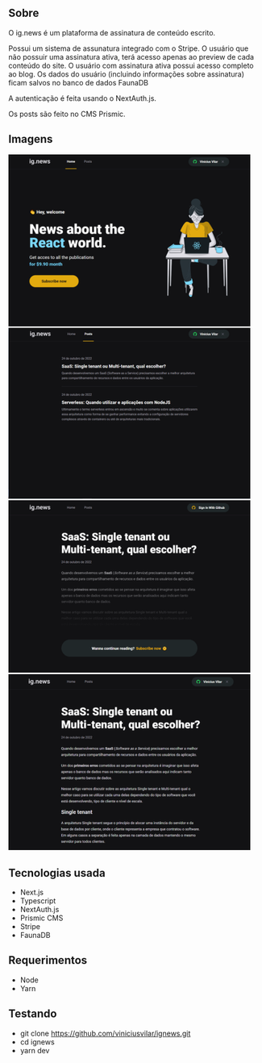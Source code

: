## Sobre

O ig.news é um plataforma de assinatura de conteúdo escrito.

Possui um sistema de assunatura integrado com o Stripe. O usuário que não possuir uma assinatura ativa, terá acesso apenas ao preview de cada conteúdo do site. O usuário com assinatura ativa possui acesso completo ao blog. Os dados do usuário (incluindo informações sobre assinatura) ficam salvos no banco de dados FaunaDB

A autenticação é feita usando o NextAuth.js.

Os posts são feito no CMS Prismic.

## Imagens

<p>
  <img width="480" src="src/assets/foto001.PNG">
  <img width="480" src="src/assets/foto002.PNG">
  <img width="480" src="src/assets/foto003.PNG">
  <img width="480" src="src/assets/foto004.PNG">
</p>

## Tecnologias usada

* Next.js
* Typescript
* NextAuth.js
* Prismic CMS
* Stripe
* FaunaDB

## Requerimentos

* Node
* Yarn

## Testando

* git clone https://github.com/viniciusvilar/ignews.git
* cd ignews
* yarn dev
